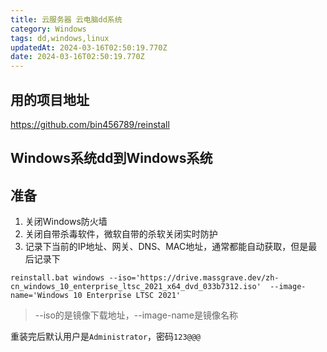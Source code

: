 ```yaml
---
title: 云服务器 云电脑dd系统
category: Windows
tags: dd,windows,linux
updatedAt: 2024-03-16T02:50:19.770Z
date: 2024-03-16T02:50:19.770Z
---
```



## 用的项目地址

https://github.com/bin456789/reinstall

## Windows系统dd到Windows系统

<!-- more -->

## 准备
1. 关闭Windows防火墙
2. 关闭自带杀毒软件，微软自带的杀软关闭实时防护
3. 记录下当前的IP地址、网关、DNS、MAC地址，通常都能自动获取，但是最后记录下

```
reinstall.bat windows --iso='https://drive.massgrave.dev/zh-cn_windows_10_enterprise_ltsc_2021_x64_dvd_033b7312.iso'  --image-name='Windows 10 Enterprise LTSC 2021'
```

>--iso的是镜像下载地址，--image-name是镜像名称

重装完后默认用户是`Administrator`，密码`123@@@`

